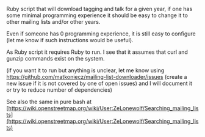 Ruby script that will download tagging and talk for a given year, if one has some minimal programming experience it should be easy to change it to other mailing lists and/or other years.

Even if someone has 0 programming experience, it is still easy to configure (let me know if such instructions would be useful).

As Ruby script it requires Ruby to run. I see that it assumes that curl and gunzip commands exist on the system.

(if you want it to run but anything is unclear, let me know using https://github.com/matkoniecz/mailing-list-downloader/issues (create a new issue if it is not covered by one of open issues) and I will document it or try to reduce number of dependencies)


See also the same in pure bash at [https://wiki.openstreetmap.org/wiki/User:ZeLonewolf/Searching_mailing_lists](https://wiki.openstreetmap.org/wiki/User:ZeLonewolf/Searching_mailing_lists)

